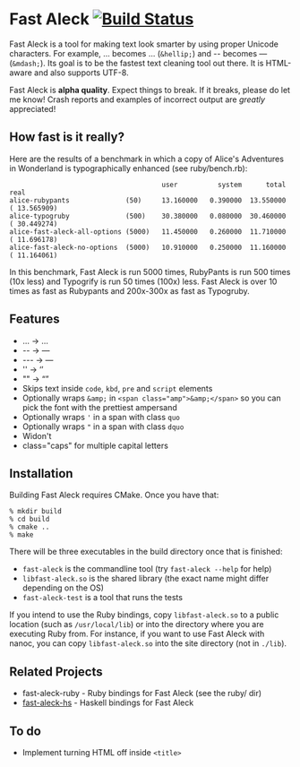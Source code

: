 # Fast Aleck [![Build Status](https://secure.travis-ci.org/ddfreyne/fast-aleck.png)](http://travis-ci.org/ddfreyne/fast-aleck)

Fast Aleck is a tool for making text look smarter by using proper Unicode characters. For example, ... becomes … (`&hellip;`) and -- becomes — (`&mdash;`). Its goal is to be the fastest text cleaning tool out there. It is HTML-aware and also supports UTF-8.

Fast Aleck is **alpha quality**. Expect things to break. If it breaks, please do let me know! Crash reports and examples of incorrect output are *greatly* appreciated!

How fast is it really?
----------------------

Here are the results of a benchmark in which a copy of Alice's Adventures in Wonderland is typographically enhanced (see ruby/bench.rb):

                                          user          system      total        real
    alice-rubypants              (50)     13.160000   0.390000  13.550000 ( 13.565909)
    alice-typogruby              (500)    30.380000   0.080000  30.460000 ( 30.449274)
    alice-fast-aleck-all-options (5000)   11.450000   0.260000  11.710000 ( 11.696178)
    alice-fast-aleck-no-options  (5000)   10.910000   0.250000  11.160000 ( 11.164061)

In this benchmark, Fast Aleck is run 5000 times, RubyPants is run 500 times (10x less) and Typogrify is run 50 times (100x) less. Fast Aleck is over 10 times as fast as Rubypants and 200x-300x as fast as Typogruby.

Features
--------

* ... → …
* -- → —
* --- → —
* '' → ‘’
* "" → “”
* Skips text inside `code`, `kbd`, `pre` and `script` elements
* Optionally wraps `&amp;` in `<span class="amp">&amp;</span>` so you can pick the font with the prettiest ampersand
* Optionally wraps `'` in a span with class `quo`
* Optionally wraps `"` in a span with class `dquo`
* Widon't
* class="caps" for multiple capital letters

Installation
------------

Building Fast Aleck requires CMake. Once you have that:

	% mkdir build
	% cd build
	% cmake ..
	% make

There will be three executables in the build directory once that is finished:

* `fast-aleck` is the commandline tool (try `fast-aleck --help` for help)
* `libfast-aleck.so` is the shared library (the exact name might differ depending on the OS)
* `fast-aleck-test` is a tool that runs the tests

If you intend to use the Ruby bindings, copy `libfast-aleck.so` to a public location (such as `/usr/local/lib`) or into the directory where you are executing Ruby from. For instance, if you want to use Fast Aleck with nanoc, you can copy `libfast-aleck.so` into the site directory (not in `./lib`).

Related Projects
----------------

* fast-aleck-ruby - Ruby bindings for Fast Aleck (see the ruby/ dir)
* [fast-aleck-hs](https://github.com/jaspervdj/fast-aleck-hs) - Haskell bindings for Fast Aleck

To do
-----

* Implement turning HTML off inside `<title>`
